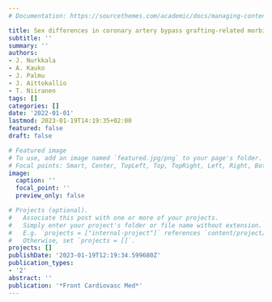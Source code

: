 ```yaml
---
# Documentation: https://sourcethemes.com/academic/docs/managing-content/

title: Sex differences in coronary artery bypass grafting-related morbidity and mortality
subtitle: ''
summary: ''
authors:
- J. Nurkkala
- A. Kauko
- J. Palmu
- J. Aittokallio
- T. Niiranen
tags: []
categories: []
date: '2022-01-01'
lastmod: 2023-01-19T14:19:35+02:00
featured: false
draft: false

# Featured image
# To use, add an image named `featured.jpg/png` to your page's folder.
# Focal points: Smart, Center, TopLeft, Top, TopRight, Left, Right, BottomLeft, Bottom, BottomRight.
image:
  caption: ''
  focal_point: ''
  preview_only: false

# Projects (optional).
#   Associate this post with one or more of your projects.
#   Simply enter your project's folder or file name without extension.
#   E.g. `projects = ["internal-project"]` references `content/project/deep-learning/index.md`.
#   Otherwise, set `projects = []`.
projects: []
publishDate: '2023-01-19T12:19:34.599680Z'
publication_types:
- '2'
abstract: ''
publication: '*Front Cardiovasc Med*'
---
```

